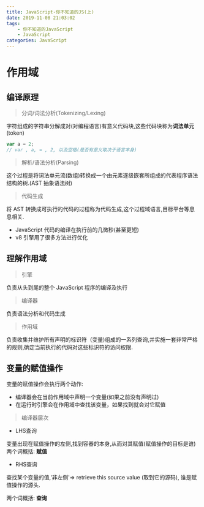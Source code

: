 ```yaml
---
title: JavaScript-你不知道的JS(上)
date: 2019-11-08 21:03:02
tags:
    - 你不知道的JavaScript
    - JavaScript
categories: JavaScript
---
```

<!-- more -->
# 作用域

## 编译原理

> 分词/词法分析(Tokenizing/Lexing)

字符组成的字符串分解成对(对编程语言)有意义代码块,这些代码块称为**词法单元**(token)

```javascript
var a = 2;
// var , a, = , 2, 以及空格(是否有意义取决于语言本身)
```

> 解析/语法分析(Parsing)

这个过程是将词法单元流(数组)转换成一个由元素逐级嵌套所组成的代表程序语法结构的树.(AST 抽象语法树)

> 代码生成

将 AST 转换成可执行的代码的过程称为代码生成,这个过程域语言,目标平台等息息相关.

-   JavaScript 代码的编译在执行前的几微秒(甚至更短)
-   v8 引擎用了很多方法进行优化

## 理解作用域

> 引擎

负责从头到尾的整个 JavaScript 程序的编译及执行

> 编译器

负责语法分析和代码生成

> 作用域

负责收集并维护所有声明的标识符（变量)组成的一系列查询,并实施一套非常严格的规则,确定当前执行的代码对这些标识符的访问权限.

## 变量的赋值操作

变量的赋值操作会执行两个动作:

-   编译器会在当前作用域中声明一个变量(如果之前没有声明过)
-   在运行时引擎会在作用域中查找该变量，如果找到就会对它赋值

> 编译器层次

* LHS查询

变量出现在赋值操作的左侧,找到容器的本身,从而对其赋值(赋值操作的目标是谁)
两个词概括: **赋值**
* RHS查询

查找某个变量的值,'非左侧'=> retrieve this source value (取到它的源码), 谁是赋值操作的源头.

两个词概括: **查询**
 
